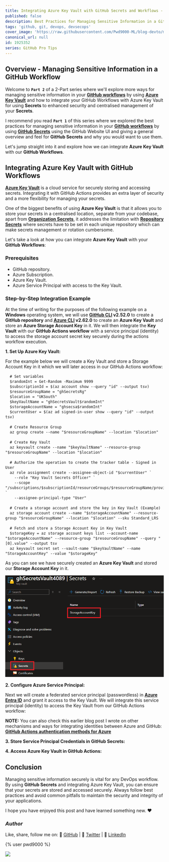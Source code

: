 ```yaml
---
title: Integrating Azure Key Vault with GitHub Secrets and Workflows - Part 2
published: false
description: Best Practices for Managing Sensitive Information in a GitHub Workflow
tags: 'github, git, devops, devsecops'
cover_image: 'https://raw.githubusercontent.com/Pwd9000-ML/blog-devto/main/posts/2024/GitHub-Secrets-Best-Practise-Part-2/assets/main-gh-tips.png'
canonical_url: null
id: 1925352
series: GitHub Pro Tips
---
```


## Overview - Managing Sensitive Information in a GitHub Workflow

Welcome to **`Part 2`** of a 2-Part series where we'll explore more ways for managing sensitive information in your **[GitHub workflows](https://docs.github.com/en/actions/using-workflows/about-workflows?wt.mc_id=DT-MVP-5004771)** by using **[Azure Key Vault](https://learn.microsoft.com/en-us/azure/key-vault/general/basic-concepts?wt.mc_id=DT-MVP-5004771)** and how to integrate your GitHub Workflows with Azure Key Vault for using **Secrets** to enhanced security and centralised management of your **Secrets**.

I recommend you read **`Part 1`** of this series where we explored the best practices for managing sensitive information in your **[GitHub workflows](https://docs.github.com/en/actions/using-workflows/about-workflows?wt.mc_id=DT-MVP-5004771)** by using **[GitHub Secrets](https://docs.github.com/en/actions/security-guides/using-secrets-in-github-actions#about-secrets?wt.mc_id=DT-MVP-5004771)** using the GitHub Website UI and giving a general overview and feel for **GitHub Secrets** and why you would want to use them.

Let's jump straight into it and explore how we can integrate **Azure Key Vault** with our **GitHub Workflows**.

## Integrating Azure Key Vault with GitHub Workflows

**[Azure Key Vault](https://learn.microsoft.com/en-us/azure/key-vault/general/basic-concepts?wt.mc_id=DT-MVP-5004771)** is a cloud service for securely storing and accessing secrets. Integrating it with GitHub Actions provides an extra layer of security and a more flexibility for managing your secrets.

One of the biggest benefits of using **Azure Key Vault** is that it allows you to store your secrets in a centralised location, separate from your codebase, apart from **[Organization Secrets](https://docs.github.com/en/actions/security-guides/using-secrets-in-github-actions#creating-secrets-for-an-organization?wt.mc_id=DT-MVP-5004771)**, it addresses the limitation with **[Repository Secrets](https://docs.github.com/en/actions/security-guides/using-secrets-in-github-actions#creating-secrets-for-a-repository?wt.mc_id=DT-MVP-5004771)** where secrets have to be set in each unique repository which can make secrets management or rotation cumbersome.

Let's take a look at how you can integrate **Azure Key Vault** with your **GitHub Workflows**:

### Prerequisites

- GitHub repository.
- Azure Subscription.
- Azure Key Vault.
- Azure Service Principal with access to the Key Vault.

### Step-by-Step Integration Example

At the time of writing for the purposes of the following example on a **Windows** operating system, we will use **[GitHub CLI](https://github.com/cli/cli/releases?wt.mc_id=DT-MVP-5004771) v2.52.0** to create a **GitHub repository** and **[Azure CLI](https://github.com/Azure/azure-cli/releases?wt.mc_id=DT-MVP-5004771) v2.62.0** to create an **Azure Key Vault** and store an **Azure Storage Account Key** in it. We will then integrate the **Key Vault** with our **GitHub Actions workflow** with a service principal (identity) to access the storage account secret key securely during the actions workflow execution.

**1. Set Up Azure Key Vault:**

For the example below we will create a Key Vault and store a Storage Account Key in it which we will later access in our GitHub Actions workflow:

```pwsh
  # Set variables
  $randomInt = Get-Random -Maximum 9999
  $subscriptionId = $(az account show --query "id" --output tsv)
  $resourceGroupName = "ghSecretsRg"
  $location = "UKSouth"
  $keyVaultName = "ghSecretsVault$randomInt"
  $storageAccountName = "ghsecsa$randomInt"
  $currentUser = $(az ad signed-in-user show --query "id" --output tsv)

  # Create Resource Group
  az group create --name "$resourceGroupName" --location "$location"

  # Create Key Vault
  az keyvault create --name "$keyVaultName" --resource-group "$resourceGroupName" --location "$location"

  # Authorize the operation to create the tracker table - Signed in User
  az role assignment create --assignee-object-id "$currentUser" `
    --role "Key Vault Secrets Officer" `
    --scope "/subscriptions/$subscriptionId/resourceGroups/$resourceGroupName/providers/Microsoft.KeyVault/vaults/$keyVaultName" `
    --assignee-principal-type "User"

  # Create a storage account and store the key in Key Vault (Example)
  az storage account create --name "$storageAccountName" --resource-group "$resourceGroupName" --location "$location" --sku Standard_LRS

  # Fetch and store a Storage Account Key in Key Vault
  $storageKey = az storage account keys list --account-name "$storageAccountName" --resource-group "$resourceGroupName" --query "[0].value" --output tsv
  az keyvault secret set --vault-name "$keyVaultName" --name "StorageAccountKey" --value "$storageKey"
```

As you can see we have securely created an **Azure Key Vault** and stored our **Storage Account Key** in it.

![image.png](https://raw.githubusercontent.com/Pwd9000-ML/blog-devto/main/posts/2024/GitHub-Secrets-Best-Practise-Part-2/assets/1-key-vault.png)

**2. Configure Azure Service Principal:**

Next we will create a federated service principal (passwordless) in **[Azure Entra ID](https://learn.microsoft.com/en-us/entra/fundamentals/whatis?wt.mc_id=DT-MVP-5004771)** and grant it access to the Key Vault. We will integrate this service principal (identity) to access the Key Vault from our GitHub Actions workflow:

**NOTE:** You can also check this earlier blog post I wrote on other mechanisms and ways for integrating identities between Azure and GitHub: **[GitHub Actions authentication methods for Azure](https://dev.to/pwd9000/bk-1iij)**

**3. Store Service Principal Credentials in GitHub Secrets:**

**4. Access Azure Key Vault in GitHub Actions:**

## Conclusion

Managing sensitive information securely is vital for any DevOps workflow. By using **GitHub Secrets** and integrating Azure Key Vault, you can ensure that your secrets are stored and accessed securely. Always follow best practices and avoid common pitfalls to maintain the security and integrity of your applications.

I hope you have enjoyed this post and have learned something new. :heart:

### _Author_

Like, share, follow me on: :octopus: [GitHub](https://github.com/Pwd9000-ML) | :penguin: [Twitter](https://twitter.com/pwd9000) | :space_invader: [LinkedIn](https://www.linkedin.com/in/marcel-l-61b0a96b/)

{% user pwd9000 %}

<a href="https://www.buymeacoffee.com/pwd9000"><img src="https://img.buymeacoffee.com/button-api/?text=Buy me a coffee&emoji=&slug=pwd9000&button_colour=FFDD00&font_colour=000000&font_family=Cookie&outline_colour=000000&coffee_colour=ffffff"></a>
